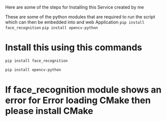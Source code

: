 Here are some of the steps for Installing this Service created by me


These are some of the python modules that are required to run the script which can then be embedded into and web Application
`pip install face_recognition`
`pip install opencv-python`

# Install this using this commands
```bash 
pip install face_recognition
```
```bash 
pip install opencv-python
```


# If face_recognition module shows an error for Error loading CMake then please install CMake
